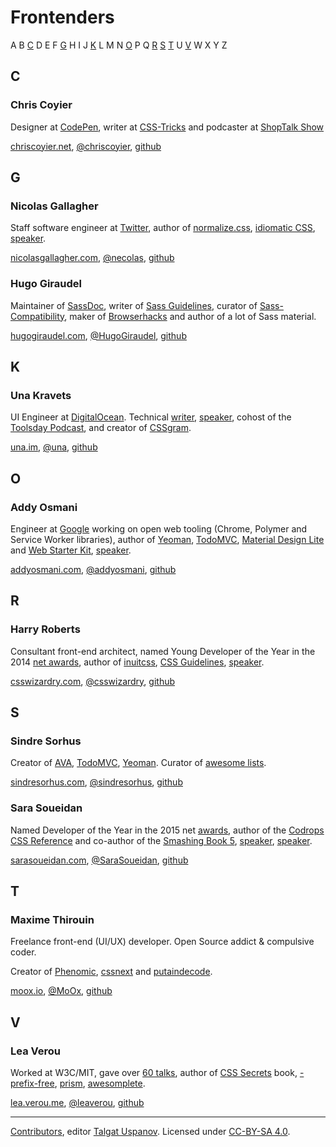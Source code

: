 # Frontenders

A B [C](#c) D E F [G](#g) H I J [K](#k) L M N [O](#o) P Q [R](#r) [S](#s) [T](#t) U [V](#v) W X Y Z

## C

### Chris Coyier

Designer at [CodePen](http://codepen.io/), writer at [CSS-Tricks]((http://css-tricks.com)) and podcaster at [ShopTalk Show](http://shoptalkshow.com)

[chriscoyier.net](http://chriscoyier.net/), [@chriscoyier](https://twitter.com/chriscoyier), [github](https://github.com/chriscoyier)

## G

### Nicolas Gallagher

Staff software engineer at [Twitter](https://twitter.com/), author of [normalize.css](https://github.com/necolas/normalize.css), [idiomatic CSS](https://github.com/necolas/idiomatic-css), [speaker](https://speakerdeck.com/necolas).

[nicolasgallagher.com](http://nicolasgallagher.com), [@necolas](https://twitter.com/necolas), [github](https://github.com/necolas)

### Hugo Giraudel

Maintainer of [SassDoc](http://sassdoc.com/), writer of [Sass Guidelines](http://sass-guidelin.es/), curator of [Sass-Compatibility](http://sass-compatibility.github.io/), maker of [Browserhacks](http://browserhacks.com/) and author of a lot of Sass material.

[hugogiraudel.com](http://hugogiraudel.com/), [@HugoGiraudel](https://twitter.com/HugoGiraudel), [github](https://github.com/hugogiraudel)

## K

### Una Kravets

UI Engineer at [DigitalOcean](http://digitalocean.com). Technical [writer](http://una.im), [speaker](http://una.im/speaking), cohost of the [Toolsday Podcast](http://toolsday.io), and creator of [CSSgram](http://una.im/CSSgram).

[una.im](http://una.im), [@una](http://twitter.com/una), [github](http://github.com/una)

## O

### Addy Osmani

Engineer at [Google](https://www.google.com) working on open web tooling (Chrome, Polymer and Service Worker libraries), author of [Yeoman](http://yeoman.io/), [TodoMVC](http://todomvc.com/), [Material Design Lite](https://www.getmdl.io/) and [Web Starter Kit](https://developers.google.com/web/tools/starter-kit/), [speaker](http://lanyrd.com/profile/addyosmani/).

[addyosmani.com](https://addyosmani.com/), [@addyosmani](https://twitter.com/addyosmani), [github](https://github.com/addyosmani)

## R

### Harry Roberts

Consultant front-end architect, named Young Developer of the Year in the 2014 [net awards](https://thenetawards.com/previous-winners/), author of [inuitcss](http://inuitcss.com/), [CSS Guidelines](http://cssguidelin.es/), [speaker](http://csswizardry.com/speaking/).

[csswizardry.com](http://csswizardry.com/), [@csswizardry](https://twitter.com/csswizardry), [github](https://github.com/csswizardry)

## S

### Sindre Sorhus

Creator of [AVA](https://github.com/sindresorhus/ava), [TodoMVC](http://todomvc.com/), [Yeoman](http://yeoman.io/).  Curator of [awesome lists](https://github.com/sindresorhus/awesome).

[sindresorhus.com](http://sindresorhus.com), [@sindresorhus](https://twitter.com/sindresorhus), [github](https://github.com/sindresorhus)

### Sara Soueidan

Named Developer of the Year in the 2015 net [awards](https://thenetawards.com/), author of the [Codrops CSS Reference](http://tympanus.net/codrops/css_reference) and co-author of the [Smashing Book 5](https://www.smashingmagazine.com/2015/03/real-life-responsive-web-design-smashing-book-5/), [speaker](https://sarasoueidan.com/speaking), [speaker](https://sarasoueidan.com/speaking/).

[sarasoueidan.com](http://sarasoueidan.com), [@SaraSoueidan](https://twitter.com/SaraSoueidan), [github](https://github.com/SaraSoueidan)

## T

### Maxime Thirouin

Freelance front-end (UI/UX) developer. Open Source addict & compulsive coder.

Creator of [Phenomic](https://phenomic.io/), [cssnext](http://cssnext.io/) and [putaindecode](http://putaindecode.io/).

[moox.io](https://moox.io/), [@MoOx](https://twitter.com/MoOx), [github](https://github.com/MoOx/)

## V

### Lea Verou

Worked at W3C/MIT, gave over [60 talks](http://lea.verou.me/speaking/), author of [CSS Secrets](https://twitter.com/CSSSecretsBook) book, [-prefix-free](http://leaverou.github.io/prefixfree/), [prism](http://prismjs.com/), [awesomplete](http://leaverou.github.io/awesomplete/).

[lea.verou.me](http://lea.verou.me/), [@leaverou](https://twitter.com/leaverou), [github](https://github.com/SaraSoueidan)


---

[Contributors](https://github.com/talgautb/frontender/graphs/contributors), editor [Talgat Uspanov](http://www.gtalk.kz). Licensed under [CC-BY-SA 4.0](https://creativecommons.org/licenses/by-sa/4.0).
